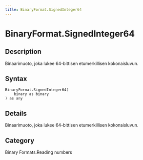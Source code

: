 ```yaml
---
title: BinaryFormat.SignedInteger64
---
```


# BinaryFormat.SignedInteger64


## Description

Binaarimuoto, joka lukee 64-bittisen etumerkillisen kokonaisluvun.


## Syntax

```powerquery
BinaryFormat.SignedInteger64(
    binary as binary
) as any
```


## Details

Binaarimuoto, joka lukee 64-bittisen etumerkillisen kokonaisluvun.



## Category
Binary Formats.Reading numbers
